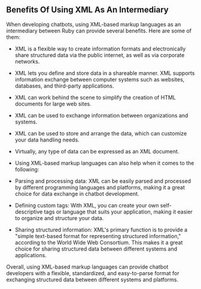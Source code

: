 ## Benefits Of Using XML As An Intermediary
When developing chatbots, using XML-based markup languages as an intermediary between Ruby can provide several benefits. Here are some of them:

* XML is a flexible way to create information formats and electronically share structured data via the public internet, as well as via corporate networks.<br />
* XML lets you define and store data in a shareable manner. XML supports information exchange between computer systems such as websites, databases, and third-party applications.<br />
* XML can work behind the scene to simplify the creation of HTML documents for large web sites.<br />
* XML can be used to exchange information between organizations and systems.<br />
* XML can be used to store and arrange the data, which can customize your data handling needs.<br />
* Virtually, any type of data can be expressed as an XML document.<br />
* Using XML-based markup languages can also help when it comes to the following:

* Parsing and processing data: XML can be easily parsed and processed by different programming languages and platforms, making it a great choice for data exchange in chatbot development.<br />
* Defining custom tags: With XML, you can create your own self-descriptive tags or language that suits your application, making it easier to organize and structure your data.<br />
* Sharing structured information: XML's primary function is to provide a "simple text-based format for representing structured information," according to the World Wide Web Consortium. This makes it a great choice for sharing structured data between different systems and applications.<br />

Overall, using XML-based markup languages can provide chatbot developers with a flexible, standardized, and easy-to-parse format for exchanging structured data between different systems and platforms.
